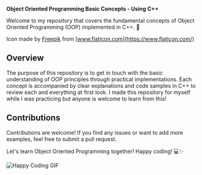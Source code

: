 **Object Oriented Programming Basic Concepts - Using C++**

Welcome to my repository that covers the fundamental concepts of Object Oriented Programming (OOP) implemented in C++. 🎉

Icon made by [Freepik](https://www.flaticon.com/authors/freepik) from [www.flaticon.com](https://www.flaticon.com/)

## Overview

The purpose of this repository is to get in touch with the basic understanding of OOP principles through practical implementations. Each concept is accompanied by clear explanations and code samples in C++ to review each and everything at first look. I made this repository for myself while I was practicing but anyone is welcome to learn from this!

## Contributions

Contributions are welcome! If you find any issues or want to add more examples, feel free to submit a pull request.

Let's learn Object Oriented Programming together! Happy coding! 💻✨

![Happy Coding GIF](https://media.giphy.com/media/13HgwGsXF0aiGY/giphy.gif)
